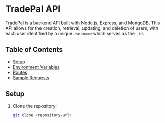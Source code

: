 # TradePal API

TradePal is a backend API built with Node.js, Express, and MongoDB. This API allows for the creation, retrieval, updating, and deletion of users, with each user identified by a unique `username` which serves as the `_id`.

## Table of Contents
- [Setup](#setup)
- [Environment Variables](#environment-variables)
- [Routes](#routes)
- [Sample Requests](#sample-requests)

## Setup

1. Clone the repository:
   ```bash
   git clone <repository-url>
